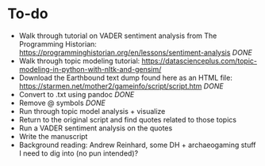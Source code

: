 # To-do
- Walk through tutorial on VADER sentiment analysis from The Programming Historian: https://programminghistorian.org/en/lessons/sentiment-analysis *DONE*
- Walk through topic modeling tutorial: https://datascienceplus.com/topic-modeling-in-python-with-nltk-and-gensim/ 
- Download the Earthbound text dump found here as an HTML file: https://starmen.net/mother2/gameinfo/script/script.htm *DONE*
- Convert to .txt using pandoc *DONE*
- Remove @ symbols *DONE*
- Run through topic model analysis + visualize
- Return to the original script and find quotes related to those topics 
- Run a VADER sentiment analysis on the quotes
- Write the manuscript
- Background reading: Andrew Reinhard, some DH + archaeogaming stuff I need to dig into (no pun intended)?
